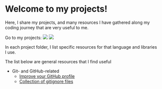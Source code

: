 # Welcome to my projects!

Here, I share my projects, and many resources I have gathered along my coding journey that are very useful to me.

Go to my projects:
![](https://img.shields.io/badge/Python-Projects-informational?style=flat&logo=Python&logoColor=white&color=2bbc8a)
![](https://img.shields.io/badge/R-Projects-informational?style=flat&logo=R&logoColor=white&color=2bbc8a)

In each project folder, I list specific resources for that language and libraries I use.

The list below are general resources that I find useful

- Git- and GitHub-related
    - [Improve your GitHub profile](https://towardsdatascience.com/build-a-stunning-readme-for-your-github-profile-9b80434fe5d7)
    - [Collection of gitignore files](https://github.com/github/gitignore)
